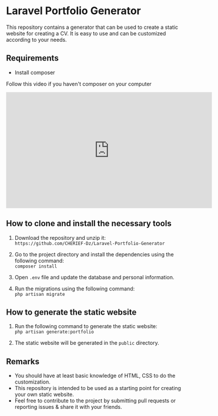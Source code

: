 # Laravel Portfolio Generator

This repository contains a generator that can be used to create a static website for creating a CV. It is easy to use and can be customized according to your needs.

## Requirements

- Install composer

Follow this video if you haven't composer on your computer
<iframe width="560" height="315" src="https://www.youtube.com/embed/UsXEdzxCci4" frameborder="0" allowfullscreen></iframe>


## How to clone and install the necessary tools

1. Download the repository and unzip it:  
`https://github.com/CHERIEF-Dz/Laravel-Portfolio-Generator`

2. Go to the project directory and install the dependencies using the following command:  
`composer install`

3. Open `.env` file and update the database and personal information.

4. Run the migrations using the following command:  
`php artisan migrate`


## How to generate the static website

1. Run the following command to generate the static website:  
`php artisan generate:portfolio`


2. The static website will be generated in the `public` directory.

## Remarks

- You should have at least basic knowledge of HTML, CSS to do the customization.
- This repository is intended to be used as a starting point for creating your own static website.
- Feel free to contribute to the project by submitting pull requests or reporting issues & share it with your friends.
